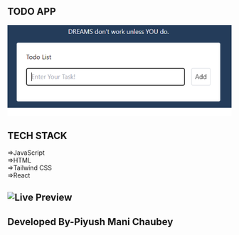 ## TODO APP

![](./src/assets/screen.PNG)

## TECH STACK


  =>JavaScript<br>
  =>HTML<br>
  =>Tailwind CSS<br>
  =>React
  
## ![Live Preview]()

## Developed By-Piyush Mani Chaubey
